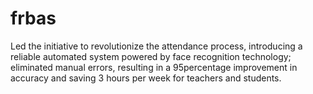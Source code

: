 # frbas
Led the initiative to revolutionize the attendance process, introducing a reliable automated system powered by face recognition technology; eliminated manual errors, resulting in a 95percentage improvement in accuracy and saving 3 hours per week for teachers and students.

